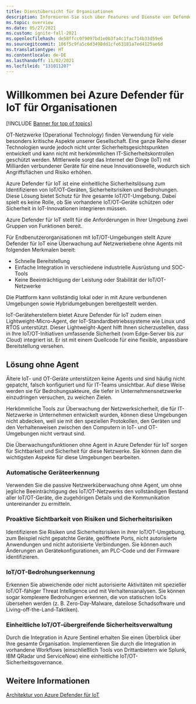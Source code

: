 ```yaml
---
title: Dienstübersicht für Organisationen
description: Informieren Sie sich über Features und Dienste von Defender für IoT, und erfahren Sie, auf welche Weise Defender für IoT für umfassende IoT-Sicherheit sorgt.
ms.topic: overview
ms.date: 05/27/2021
ms.custom: ignite-fall-2021
ms.openlocfilehash: de58ffcc0f9097bd1e0b3fa4c1fac714b33d59e6
ms.sourcegitcommit: 106f5c9fa5c6d3498dd1cfe63181a7ed4125ae6d
ms.translationtype: HT
ms.contentlocale: de-DE
ms.lasthandoff: 11/02/2021
ms.locfileid: "131011207"
---
```

# <a name="welcome-to-azure-defender-for-iot-for-organizations"></a>Willkommen bei Azure Defender für IoT für Organisationen

[!INCLUDE [Banner for top of topics](../includes/banner.md)]

OT-Netzwerke (Operational Technology) finden Verwendung für viele besonders kritische Aspekte unserer Gesellschaft. Eine ganze Reihe dieser Technologien wurde jedoch nicht unter Sicherheitsgesichtspunkten entwickelt und kann nicht mit herkömmlichen IT-Sicherheitskontrollen geschützt werden. Mittlerweile sorgt das Internet der Dinge (IoT) mit Milliarden verbundener Geräte für eine neue Innovationswelle, wodurch sich Angriffsflächen und Risiko erhöhen.  

Azure Defender für IoT ist eine einheitliche Sicherheitslösung zum Identifizieren von IoT/OT-Geräten, Sicherheitsrisiken und Bedrohungen. Diese Lösung bietet Schutz für Ihre gesamte IoT/OT-Umgebung. Dabei spielt es keine Rolle, ob Sie vorhandene IoT/OT-Geräte schützen oder Sicherheit in IoT-Innovationen integrieren müssen.  

Azure Defender für IoT stellt für die Anforderungen in Ihrer Umgebung zwei Gruppen von Funktionen bereit.

Für Endbenutzerorganisationen mit IoT/OT-Umgebungen stellt Azure Defender für IoT eine Überwachung auf Netzwerkebene ohne Agents mit folgenden Merkmalen bereit:

- Schnelle Bereitstellung
- Einfache Integration in verschiedene industrielle Ausrüstung und SOC-Tools
- Keine Beeinträchtigung der Leistung oder Stabilität der IoT/OT-Netzwerke 

Die Plattform kann vollständig lokal oder in mit Azure verbundenen Umgebungen sowie Hybridumgebungen bereitgestellt werden.  

IoT-Geräteherstellern bietet Azure Defender für IoT zudem einen Lightweight-Micro-Agent, der IoT-Standardbetriebssysteme wie Linux und RTOS unterstützt. Dieser Lightweight-Agent hilft Ihnen sicherzustellen, dass in Ihre IoT/OT-Initiativen umfassende Sicherheit (vom Edge-Server bis zur Cloud) integriert ist. Er ist mit einem Quellcode für eine flexible, anpassbare Bereitstellung versehen. 

## <a name="agentless-solution"></a>Lösung ohne Agent

Ältere IoT- und OT-Geräte unterstützen keine Agents und sind häufig nicht gepatcht, falsch konfiguriert und für IT-Teams unsichtbar. Auf diese Weise werden sie für Bedrohungsakteure, die tiefer in Unternehmensnetzwerke einzudringen versuchen, zu weichen Zielen. 

Herkömmliche Tools zur Überwachung der Netzwerksicherheit, die für IT-Netzwerke in Unternehmen entwickelt wurden, können diese Umgebungen nicht abdecken, weil sie mit den speziellen Protokollen, den Geräten und den Verhaltenweisen zwischen den Computern in IoT- und OT-Umgebungen nicht vertraut sind. 

Die Überwachungsfunktionen ohne Agent in Azure Defender für IoT sorgen für Sichtbarkeit und Sicherheit für diese Netzwerke. Sie können dann die wichtigsten Aspekte für diese Umgebungen bearbeiten. 

### <a name="automatic-device-discovery"></a>Automatische Geräteerkennung  

Verwenden Sie die passive Netzwerküberwachung ohne Agent, um ohne jegliche Beeinträchtigung des IoT/OT-Netzwerks den vollständigen Bestand aller IoT/OT-Geräte, die zugehörigen Details und die Kommunikation untereinander zu ermitteln.  

### <a name="proactive-visibility-into-risk-and-vulnerabilities"></a>Proaktive Sichtbarkeit von Risiken und Sicherheitsrisiken
 
Identifizieren Sie Risiken und Sicherheitsrisiken in ihrer IoT/OT-Umgebung, zum Beispiel nicht gepatchte Geräte, geöffnete Ports, nicht autorisierte Anwendungen und nicht autorisierte Verbindungen. Sie können auch Änderungen an Gerätekonfigurationen, am PLC-Code und der Firmware identifizieren. 

### <a name="iotot-threat-detection"></a>IoT/OT-Bedrohungserkennung  

Erkennen Sie abweichende oder nicht autorisierte Aktivitäten mit spezieller IoT/OT-fähiger Threat Intelligence und mit Verhaltensanalysen. Sie können sogar komplexere Bedrohungen erkennen, die von statischen IoCs übersehen werden (z. B. Zero-Day-Malware, dateilose Schadsoftware und Living-off-the-Land-Taktiken). 

### <a name="unified-security-management-across-iotot"></a>Einheitliche IoT/OT-übergreifende Sicherheitsverwaltung

Durch die Integration in Azure Sentinel erhalten Sie einen Überblick über Ihre gesamte Organisation. Implementieren Sie durch die Integration in vorhandene Workflows (einschließlich Tools von Drittanbietern wie Splunk, IBM QRadar und ServiceNow) eine einheitliche IoT/OT-Sicherheitsgovernance. 

## <a name="see-also"></a>Weitere Informationen

[Architektur von Azure Defender für IoT](architecture.md)
